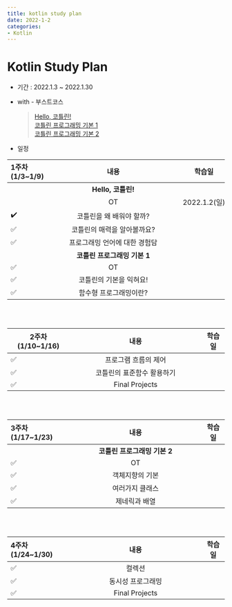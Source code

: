 ```yaml
---
title: kotlin study plan
date: 2022-1-2
categories:
- Kotlin
---
```


# Kotlin Study Plan  
- 기간 : 2022.1.3 ~ 2022.1.30  

- with - 부스트코스
  > [Hello, 코틀린!](https://www.boostcourse.org/mo001)  
  > [코틀린 프로그래밍 기본 1](https://www.boostcourse.org/mo132)  
  > [코틀린 프로그래밍 기본 2](https://www.boostcourse.org/mo234)  

- 일정  

|1주차(1/3~1/9)|<div style="width:290px">내용</div>|학습일|
|:---|:---:|---|
||**Hello, 코틀린!**||
||OT|2022.1.2(일)|
|:heavy_check_mark:|코틀린을 왜 배워야 할까?||
|:white_check_mark:|코틀린의 매력을 알아볼까요?||
|:white_check_mark:|프로그래밍 언어에 대한 경험담||
||**코틀린 프로그래밍 기본 1**||
|:white_check_mark:|OT||
|:white_check_mark:|코틀린의 기본을 익혀요!||
|:white_check_mark:|함수형 프로그래밍이란?||  

<br>  
<br>  

|2주차(1/10~1/16)|<div style="width:290px">내용</div>|학습일|
|---|:---:|---|
|:white_check_mark:|프로그램 흐름의 제어||
|:white_check_mark:|코틀린의 표준함수 활용하기||
|:white_check_mark:|Final Projects||

<br>  
<br>  

|3주차(1/17~1/23)|<div style="width:290px">내용</div>|학습일|
|:---|:---:|---|
||**코틀린 프로그래밍 기본 2**||
|:white_check_mark:|OT||
|:white_check_mark:|객체지향의 기본||
|:white_check_mark:|여러가지 클래스||
|:white_check_mark:|제네릭과 배열||

<br>
<br>  

|4주차(1/24~1/30)|<div style="width:290px">내용</div>|학습일|
|:---|:---:|---|
|:white_check_mark:|컬렉션||
|:white_check_mark:|동시성 프로그래밍||
|:white_check_mark:|Final Projects||
